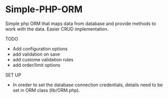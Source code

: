 Simple-PHP-ORM
==============

Simple php ORM that maps data from database and provide methods to work with the data. Easier CRUD implementation.

TODO
 - Add configuration options
 - add validation on save
 - add custome validation rules
 - add order/limit options

SET UP
- In oreder to set the database connection credentials, details need to be set in ORM class (lib/ORM.php).
